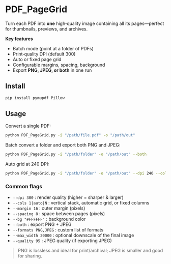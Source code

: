 # PDF_PageGrid

Turn each PDF into **one** high‑quality image containing all its pages—perfect for thumbnails, previews, and archives.

**Key features**
- Batch mode (point at a folder of PDFs)
- Print‑quality DPI (default 300)
- Auto or fixed page grid
- Configurable margins, spacing, background
- Export **PNG, JPEG, or both** in one run

## Install
```bash
pip install pymupdf Pillow
```

## Usage
Convert a single PDF:
```bash
python PDF_PageGrid.py -i "/path/file.pdf" -o "/path/out"
```

Batch convert a folder and export both PNG and JPEG:
```bash
python PDF_PageGrid.py -i "/path/folder" -o "/path/out" --both
```

Auto grid at 240 DPI:
```bash
python PDF_PageGrid.py -i "/path/folder" -o "/path/out" --dpi 240 --cols auto
```

### Common flags
- `--dpi 300` : render quality (higher = sharper & larger)
- `--cols 1|auto|N` : vertical stack, automatic grid, or fixed columns
- `--margin 16` : outer margin (pixels)
- `--spacing 8` : space between pages (pixels)
- `--bg "#FFFFFF"` : background color
- `--both` : export PNG + JPEG
- `--formats PNG,JPEG` : custom list of formats
- `--max_width 20000` : optional downscale of the final image
- `--quality 95` : JPEG quality (if exporting JPEG)

> PNG is lossless and ideal for print/archival; JPEG is smaller and good for sharing.
